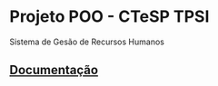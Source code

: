 # Projeto POO - CTeSP TPSI
Sistema de Gesão de Recursos Humanos

## [Documentação](http://javadoc-poo-project.vercel.app/)
